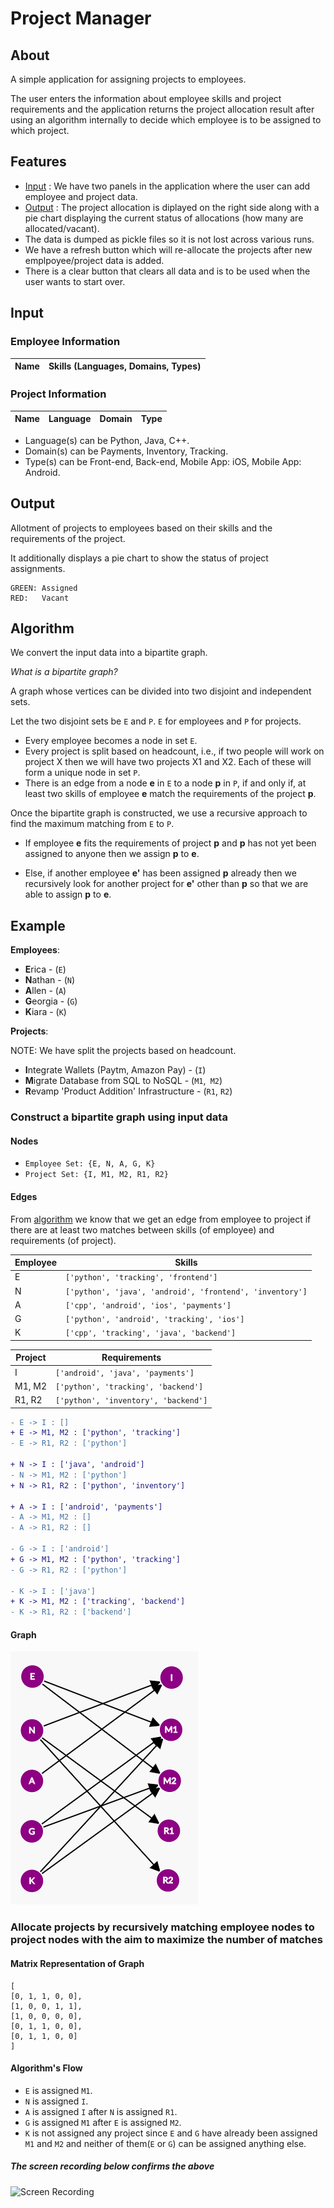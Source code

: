 # Project Manager

## About
A simple application for assigning projects to employees.

The user enters the information about employee skills and project requirements
and the application returns the project allocation result after using an algorithm internally to decide
which employee is to be assigned to which project.


## Features
- [Input](#input) : We have two panels in the application where the user can add employee and project data.
- [Output](#output) : The project allocation is diplayed on the right side along with a pie chart displaying the current 
status of allocations (how many are allocated/vacant). 
- The data is dumped as pickle files so it is not lost across various runs.
- We have a refresh button which will re-allocate the projects after new emplpoyee/project data is added.
- There is a clear button that clears all data and is to be used when the user wants to start over.


## Input

### Employee Information
Name | Skills (Languages, Domains, Types)
---- | --------------------------------

### Project Information
Name | Language | Domain | Type
---- | -------- | ------ | ----

- Language(s) can be Python, Java, C++.
- Domain(s) can be Payments, Inventory, Tracking.
- Type(s) can be Front-end, Back-end, Mobile App: iOS, Mobile App: Android.


## Output

Allotment of projects to employees based on their skills
and the requirements of the project.

It additionally displays a pie chart to show the status of project
assignments.

```
GREEN: Assigned
RED:   Vacant
```

## Algorithm

We convert the input data into a bipartite graph.

*What is a bipartite graph?*

A graph whose vertices can be divided into two disjoint and independent sets.

Let the two disjoint sets be `E` and `P`. `E` for employees and
`P` for projects.

- Every employee becomes a node in set `E`.
- Every project is split based on headcount, i.e., if two people
will work on project X then we will have two projects X1 and X2.
Each of these will form a unique node in set `P`.
- There is an edge from a node **e** in `E` to a node **p** in `P`, if and only if,
at least two skills of employee **e** match the requirements of the project **p**.

Once the bipartite graph is constructed, we use a recursive approach to 
find the maximum matching from `E` to `P`.

- If employee **e** fits the requirements of project **p** and **p** has
not yet been assigned to anyone then we assign **p** to **e**.

- Else, if another employee **e'** has been assigned **p** already then
we recursively look for another project for **e'** other than **p** 
so that we are able to assign **p** to **e**.


## Example

**Employees**:

- **E**rica - (`E`)
- **N**athan - (`N`)
- **A**llen - (`A`)
- **G**eorgia - (`G`)
- **K**iara - (`K`)


**Projects**:

NOTE: We have split the projects based on headcount.

- **I**ntegrate Wallets (Paytm, Amazon Pay) - (`I`)
- **M**igrate Database from SQL to NoSQL - (`M1`,` M2`)
- **R**evamp 'Product Addition' Infrastructure - (`R1`, `R2`)

### Construct a bipartite graph using input data

#### Nodes
- `Employee Set: {E, N, A, G, K}`
- `Project Set: {I, M1, M2, R1, R2}`

#### Edges
From [algorithm](#algorithm) we know that we get an edge from employee to project if there are at least two matches
between skills (of employee) and requirements (of project).

Employee | Skills
-------- | ------
E | `['python', 'tracking', 'frontend']`
N | `['python', 'java', 'android', 'frontend', 'inventory']`
A | `['cpp', 'android', 'ios', 'payments']`
G | `['python', 'android', 'tracking', 'ios']`
K | `['cpp', 'tracking', 'java', 'backend']`

Project | Requirements
------- | ------------
I | `['android', 'java', 'payments']`
M1, M2 | `['python', 'tracking', 'backend']`
R1, R2 | `['python', 'inventory', 'backend']`

```diff
- E -> I : []
+ E -> M1, M2 : ['python', 'tracking']
- E -> R1, R2 : ['python']

+ N -> I : ['java', 'android']
- N -> M1, M2 : ['python']
+ N -> R1, R2 : ['python', 'inventory']

+ A -> I : ['android', 'payments']
- A -> M1, M2 : []
- A -> R1, R2 : []

- G -> I : ['android']
+ G -> M1, M2 : ['python', 'tracking']
- G -> R1, R2 : ['python']

- K -> I : ['java']
+ K -> M1, M2 : ['tracking', 'backend']
- K -> R1, R2 : ['backend']
```

#### Graph

![Bipartite Graph](https://github.com/anshulrao/project-manager/blob/main/extras/example_graph.png)


### Allocate projects by recursively matching employee nodes to project nodes with the aim to maximize the number of matches

#### Matrix Representation of Graph
```
[
[0, 1, 1, 0, 0], 
[1, 0, 0, 1, 1], 
[1, 0, 0, 0, 0], 
[0, 1, 1, 0, 0], 
[0, 1, 1, 0, 0]
]
```

#### Algorithm's Flow
- `E` is assigned `M1`.
- `N` is assigned `I`.
- `A` is assigned `I` after `N` is assigned `R1`.
- `G` is assigned `M1` after `E` is assigned `M2`.
- `K` is not assigned any project since `E` and `G` have already
been assigned `M1` and `M2` and neither of them(`E` or `G`) can be assigned 
anything else.

##### The screen recording below confirms the above

![Screen Recording](https://github.com/anshulrao/project-manager/blob/main/extras/screen%20capture.gif)


